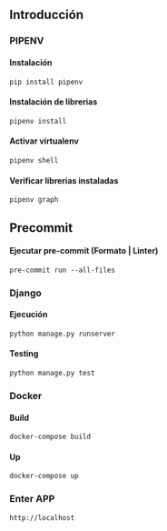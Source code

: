 ## Introducción

### PIPENV

#### **Instalación**

`pip install pipenv`

#### **Instalación de librerias**

`pipenv install`

#### **Activar virtualenv**

`pipenv shell`

#### **Verificar librerias instaladas**

`pipenv graph`

## Precommit

#### **Ejecutar pre-commit (Formato | Linter)**

`pre-commit run --all-files`

### Django

#### **Ejecución**

`python manage.py runserver`

#### **Testing**

`python manage.py test`

### Docker

#### **Build**

`docker-compose build`

#### **Up**

`docker-compose up`

### Enter APP

`http://localhost`
